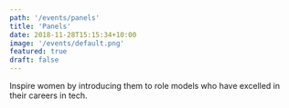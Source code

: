 ```yaml
---
path: '/events/panels'
title: 'Panels'
date: 2018-11-28T15:15:34+10:00
image: '/events/default.png'
featured: true
draft: false
---
```


Inspire women by introducing them to role models who have excelled in their careers in tech.
